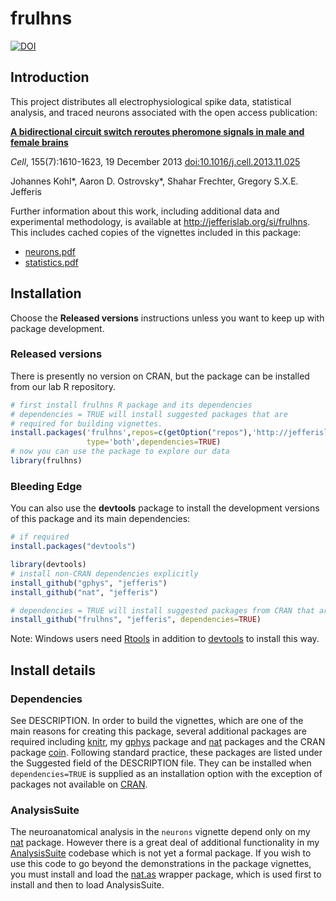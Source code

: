 # frulhns
[![DOI](https://zenodo.org/badge/4241/jefferis/frulhns.png)](http://dx.doi.org/10.5281/zenodo.10173) 
## Introduction
This project distributes all electrophysiological spike data, statistical analysis,
and traced neurons associated with the open access publication:

**[A bidirectional circuit switch reroutes pheromone signals in male and female brains](http://dx.doi.org/10.1016/j.cell.2013.11.025)**

_Cell_, 155(7):1610-1623, 19 December 2013 [doi:10.1016/j.cell.2013.11.025](http://dx.doi.org/10.1016/j.cell.2013.11.025)

Johannes Kohl\*, Aaron D. Ostrovsky\*, Shahar Frechter, Gregory S.X.E. Jefferis

Further information about this work, including additional data and experimental methodology, is available at http://jefferislab.org/si/frulhns. This includes cached copies of the vignettes included in this package:

  * [neurons.pdf](http://jefferislab.org/si/frulhns/neurons.pdf)
  * [statistics.pdf](http://jefferislab.org/si/frulhns/statistics.pdf)

## Installation
Choose the **Released versions** instructions unless you want to keep up with 
package development.

### Released versions
There is presently no version on CRAN, but the package can be installed from our
lab R repository.

```r
# first install frulhns R package and its dependencies
# dependencies = TRUE will install suggested packages that are
# required for building vignettes.
install.packages('frulhns',repos=c(getOption("repos"),'http://jefferislab.org/R'),
                 type='both',dependencies=TRUE)
# now you can use the package to explore our data
library(frulhns)
```

### Bleeding Edge
You can also use the **devtools** package to install the development versions of
this package and its main dependencies:

```r
# if required
install.packages("devtools")

library(devtools)
# install non-CRAN dependencies explicitly
install_github("gphys", "jefferis")
install_github("nat", "jefferis")

# dependencies = TRUE will install suggested packages from CRAN that are required for the vignettes.
install_github("frulhns", "jefferis", dependencies=TRUE)
```

Note: Windows users need [Rtools](http://www.murdoch-sutherland.com/Rtools/) in addition to 
[devtools](http://CRAN.R-project.org/package=devtools) to install this way.


## Install details
### Dependencies
See DESCRIPTION. In order to build the vignettes, which are one of the main reasons 
for creating this package, several additional packages are required including 
[knitr](http://yihui.name/knitr/), my [gphys](https://github.com/jefferis/gphys) 
package and [nat](https://github.com/jefferis/nat) packages and the CRAN 
package [coin](http://cran.r-project.org/package=coin). Following standard practice, 
these packages are listed under the Suggested field of the DESCRIPTION file. 
They can be installed when `dependencies=TRUE` is supplied as an installation 
option with the exception of packages not available on [CRAN](http://cran.r-project.org/).

### AnalysisSuite
The neuroanatomical analysis in the `neurons` vignette depend only on my 
[nat](https://github.com/jefferis/nat) package. However there is a great deal
of additional functionality in my 
[AnalysisSuite](https://github.com/jefferis/AnalysisSuite) 
codebase which is not yet a formal package. If you wish to use this code to go 
beyond the demonstrations in the package vignettes, you must install and load 
the [nat.as](https://github.com/jefferis/nat.as)
wrapper package, which is used first to install and then to load AnalysisSuite.

